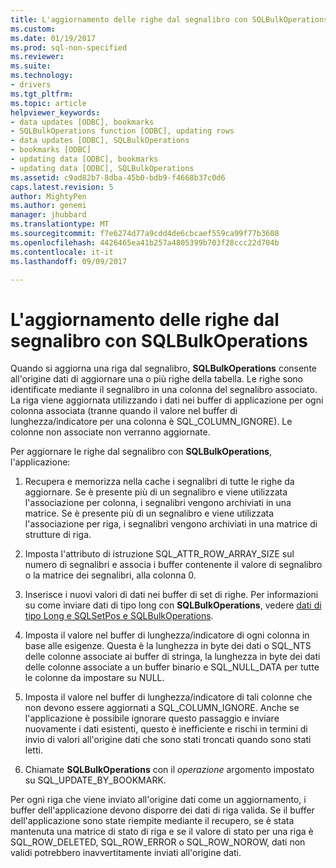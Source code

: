 ```yaml
---
title: L'aggiornamento delle righe dal segnalibro con SQLBulkOperations | Documenti Microsoft
ms.custom: 
ms.date: 01/19/2017
ms.prod: sql-non-specified
ms.reviewer: 
ms.suite: 
ms.technology:
- drivers
ms.tgt_pltfrm: 
ms.topic: article
helpviewer_keywords:
- data updates [ODBC], bookmarks
- SQLBulkOperations function [ODBC], updating rows
- data updates [ODBC], SQLBulkOperations
- bookmarks [ODBC]
- updating data [ODBC], bookmarks
- updating data [ODBC], SQLBulkOperations
ms.assetid: c9ad82b7-8dba-45b0-bdb9-f4668b37c0d6
caps.latest.revision: 5
author: MightyPen
ms.author: genemi
manager: jhubbard
ms.translationtype: MT
ms.sourcegitcommit: f7e6274d77a9cdd4de6cbcaef559ca99f77b3608
ms.openlocfilehash: 4426465ea41b257a4805399b703f28ccc22d704b
ms.contentlocale: it-it
ms.lasthandoff: 09/09/2017

---
```

# <a name="updating-rows-by-bookmark-with-sqlbulkoperations"></a>L'aggiornamento delle righe dal segnalibro con SQLBulkOperations
Quando si aggiorna una riga dal segnalibro, **SQLBulkOperations** consente all'origine dati di aggiornare una o più righe della tabella. Le righe sono identificate mediante il segnalibro in una colonna del segnalibro associato. La riga viene aggiornata utilizzando i dati nei buffer di applicazione per ogni colonna associata (tranne quando il valore nel buffer di lunghezza/indicatore per una colonna è SQL_COLUMN_IGNORE). Le colonne non associate non verranno aggiornate.  
  
 Per aggiornare le righe dal segnalibro con **SQLBulkOperations**, l'applicazione:  
  
1.  Recupera e memorizza nella cache i segnalibri di tutte le righe da aggiornare. Se è presente più di un segnalibro e viene utilizzata l'associazione per colonna, i segnalibri vengono archiviati in una matrice. Se è presente più di un segnalibro e viene utilizzata l'associazione per riga, i segnalibri vengono archiviati in una matrice di strutture di riga.  
  
2.  Imposta l'attributo di istruzione SQL_ATTR_ROW_ARRAY_SIZE sul numero di segnalibri e associa i buffer contenente il valore di segnalibro o la matrice dei segnalibri, alla colonna 0.  
  
3.  Inserisce i nuovi valori di dati nei buffer di set di righe. Per informazioni su come inviare dati di tipo long con **SQLBulkOperations**, vedere [dati di tipo Long e SQLSetPos e SQLBulkOperations](../../../odbc/reference/develop-app/long-data-and-sqlsetpos-and-sqlbulkoperations.md).  
  
4.  Imposta il valore nel buffer di lunghezza/indicatore di ogni colonna in base alle esigenze. Questa è la lunghezza in byte dei dati o SQL_NTS delle colonne associate ai buffer di stringa, la lunghezza in byte dei dati delle colonne associate a un buffer binario e SQL_NULL_DATA per tutte le colonne da impostare su NULL.  
  
5.  Imposta il valore nel buffer di lunghezza/indicatore di tali colonne che non devono essere aggiornati a SQL_COLUMN_IGNORE. Anche se l'applicazione è possibile ignorare questo passaggio e inviare nuovamente i dati esistenti, questo è inefficiente e rischi in termini di invio di valori all'origine dati che sono stati troncati quando sono stati letti.  
  
6.  Chiamate **SQLBulkOperations** con il *operazione* argomento impostato su SQL_UPDATE_BY_BOOKMARK.  
  
 Per ogni riga che viene inviato all'origine dati come un aggiornamento, i buffer dell'applicazione devono disporre dei dati di riga valida. Se il buffer dell'applicazione sono state riempite mediante il recupero, se è stata mantenuta una matrice di stato di riga e se il valore di stato per una riga è SQL_ROW_DELETED, SQL_ROW_ERROR o SQL_ROW_NOROW, dati non validi potrebbero inavvertitamente inviati all'origine dati.
